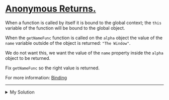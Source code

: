 # [Anonymous Returns.](https://www.codewars.com/kata/53d4eec01f1a9b3020000786)

When a function is called by itself it is bound to the global context; the `this` variable of the function will be bound
to the global object.

When the `getNameFunc` function is called on the `alpha` object the value of the `name` variable outside of the object
is returned: `"The Window"`.

We do not want this, we want the value of the `name` property inside the `alpha` object to be returned.

Fix `getNameFunc` so the right value is returned.

For more information: [Binding](http://alistapart.com/article/getoutbindingsituations)

---

<details><summary>My Solution</summary>

```js
const name = 'The Window'

let alpha = {
  name: 'My Alpha',

  getNameFunc: function () {
    return () => this.name
  }
}
```

</details>
